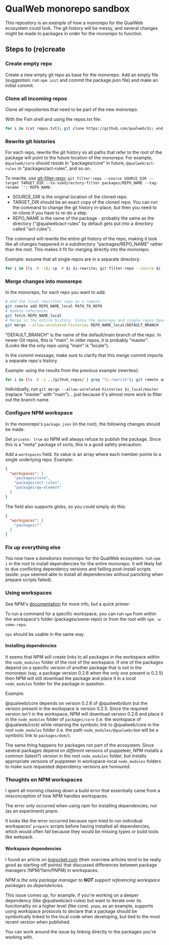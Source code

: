 # QualWeb monorepo sandbox

This repository is an *example* of how a monorepo for the QualWeb ecosystem could look. The git history will be messy, and several changes might be made to packages in order for the monorepo to function.

## Steps to (re)create

### Create empty repo

Create a new empty git repo as base for the monorepo. Add an empty file (suggestion: run `npm init` and commit the package.json file) and make an initial commit.

### Clone all incoming repos

Clone all repositories that need to be part of the new monorepo.

With the Fish shell and using the repos.txt file:

```bash
for i in (cat repos.txt); git clone https://github.com/qualweb/$i; end;
```

### Rewrite git histories

For each repo, rewrite the git history so all paths that refer to the root of the package will point to the future location of the monorepo. For example, `@qualweb/core` should reside in "packages/core" in future, `@qualweb/act-rules` in "packages/act-rules", and so on.

To rewrite, use [git-filter-repo](https://github.com/newren/git-filter-repo/): `git filter-repo --source SOURCE_DIR --target TARGET_DIR --to-subdirectory-filter packages/REPO_NAME --tag-rename '':'REPO_NAME-`

- SOURCE_DIR is the original location of the cloned repo.
- TARGET_DIR should be an exact copy of the cloned repo. You can run the command to change the git history in-place, but then you need to re-clone if you have to re-do a step.
- REPO_NAME is the name of the package - probably the same as the directory ("@qualweb/act-rules" by default gets put into a directory called "act-rules").

The command will rewrite the entire git history of the repo, making it look like all changes happened in a subdirectory "packages/REPO_NAME" rather than the root. This makes it fit for merging directly into the monorepo.

Example: assume that all single repos are in a separate directory:

```bash
for i in (ls -D -1); cp -R $i $i-rewrite; git filter-repo --source $i --target $i-rewrite --to-subdirectory-filter packages/$i --tag-rename '':"$i-"; end;
```

### Merge changes into monorepo

In the monorepo, for each repo you want to add:

```bash
# Add the local rewritten repo as a remote.
git remote add REPO_NAME_local PATH_TO_REPO
# Update references
git fetch REPO_NAME_local
# Merge in the entire history. Since the monorepo and single repos have nothing in common, the flag is necessary.
git merge --allow-unrelated-histories REPO_NAME_local/DEFAULT_BRANCH
```

"DEFAULT_BRANCH" is the name of the default/main branch of the repo. In newer Git repos, this is "main". In older repos, it is probably "master". (Looks like the only repo using "main" is "locale").

In the commit message, make sure to clarify that this merge commit imports a separate repo's history.

Example: using the results from the previous example (rewrites):

```bash
for i in (ls -D -1 ../github_repos/ | grep "\\-rewrite"); git remote add $i_local ../github_repos/$i; git fetch $i_local
```

Individually, run `git merge --allow-unrelated-histories $i_local/master` (replace "master" with "main")... just because it's almost more work to filter out the branch name.

### Configure NPM workspace

In the monorepo's `package.json` (in the root), the following changes should be made:

Set `private: true` so NPM will always refuse to publish the package. Since this is a "meta" package of sorts, this is a good safety precaution.

Add a `workspaces` field. Its value is an array where each member points to a single underlying repo. Example:

```json
{
  "workspaces": [
    "packages/core",
    "packages/act-rules",
    "packages/qw-element"
  ]
}
```

The field also supports globs, so you could simply do this:

```json
{
  "workspaces": [
    "packages/*"
  ]
}
```

### Fix up everything else

You now have a *barebones* monorepo for the QualWeb ecosystem. run `npm i` in the root to install dependencies for the entire monorepo. It will likely fail to due conflicting dependency versions and failling post-install scripts (aside: `pnpm` seemed able to install all dependencies without panicking when prepare scripts failed).

### Using workspaces

See NPM's [documentation](https://docs.npmjs.com/cli/v10/using-npm/workspaces) for more info, but a quick primer:

To run a command for a specific workspace, you can run `npm` from within the workspace's folder (packages/some-repo) or from the root with `npm -w some-repo`.

`npx` should be usable in the same way.

#### Installing dependencies

It seems that NPM will create links to all packages in the workspace within the `node_modules` folder of the root of the workspace. If one of the packages depend on a specific version of another package that is not in the monorepo (say, a package version 0.2.6 when the only one present is 0.2.5) then NPM will still download the package and place it in a *local* `node_modules` folder for the package in question.

Example:

@qualweb/core depends on version 0.2.6 of @qualweb/dom but the version present in the workspace is version 0.2.5. Since the required version isn't in the workspace, NPM will download version 0.2.6 and place it in the `node_modules` folder of `packages/core` (i.e. the workspace of @qualweb/core) while retaining the symbolic link to @qualweb/core in the root `node_modules` folder (i.e. the path `node_modules/@qualweb/dom` will be a symbolic link to `packages/dom/`).

The same thing happens for packages not part of the ecosystem. Since several packages depend on *different* versions of puppeteer, NPM installs a common (latest?) version in the root `node_modules` folder, but installs appropriate versions of puppeteer in workspace-local `node_modules` folders to make sure requested dependency versions are honoured.

### Thoughts on NPM workspaces

I spent all morning chasing down a build error that essentially came from a misconception of how NPM handles workspaces.

The error only occurred when using npm for installing dependencies, not (as an experiment) pnpm.

It looks like the error occurred because npm tried to run individual workspaces' `prepare` scripts before having installed all dependencies, which would often fail because they would be missing types or build tools like webpack.

#### Workspace dependencies

I found an article on [logrocket.com](https://blog.logrocket.com/advanced-package-manager-features-npm-yarn-pnpm/#npm-workspaces) (their overview articles tend to be really good as starting-off points) that discussed differences between package managers (NPM/Yarn/PNPM) in workspaces. 

*NPM is the only package manager to **NOT** support referencing workspace packages as dependencies.*

This issue comes up, for example, if you're working on a deeper dependency (like @qualweb/act-rules) but want to iterate over its functionality on a higher level (like core). `pnpm`, as an example, supports using workspace protocols to declare that a package should be symbolically linked to the local code when developing, but tied to the most recent version when published.

You can work around the issue by linking directly to the packages you're working with.